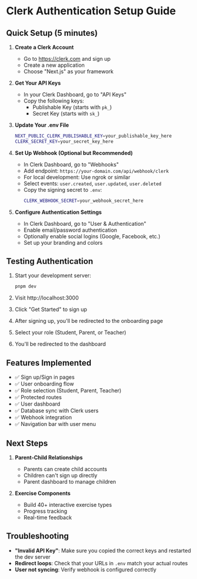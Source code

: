 # Clerk Authentication Setup Guide

## Quick Setup (5 minutes)

1. **Create a Clerk Account**
   - Go to https://clerk.com and sign up
   - Create a new application
   - Choose "Next.js" as your framework

2. **Get Your API Keys**
   - In your Clerk Dashboard, go to "API Keys"
   - Copy the following keys:
     - Publishable Key (starts with `pk_`)
     - Secret Key (starts with `sk_`)

3. **Update Your .env File**
   ```bash
   NEXT_PUBLIC_CLERK_PUBLISHABLE_KEY=your_publishable_key_here
   CLERK_SECRET_KEY=your_secret_key_here
   ```

4. **Set Up Webhook (Optional but Recommended)**
   - In Clerk Dashboard, go to "Webhooks"
   - Add endpoint: `https://your-domain.com/api/webhook/clerk`
   - For local development: Use ngrok or similar
   - Select events: `user.created`, `user.updated`, `user.deleted`
   - Copy the signing secret to `.env`:
     ```bash
     CLERK_WEBHOOK_SECRET=your_webhook_secret_here
     ```

5. **Configure Authentication Settings**
   - In Clerk Dashboard, go to "User & Authentication"
   - Enable email/password authentication
   - Optionally enable social logins (Google, Facebook, etc.)
   - Set up your branding and colors

## Testing Authentication

1. Start your development server:
   ```bash
   pnpm dev
   ```

2. Visit http://localhost:3000
3. Click "Get Started" to sign up
4. After signing up, you'll be redirected to the onboarding page
5. Select your role (Student, Parent, or Teacher)
6. You'll be redirected to the dashboard

## Features Implemented

- ✅ Sign up/Sign in pages
- ✅ User onboarding flow
- ✅ Role selection (Student, Parent, Teacher)
- ✅ Protected routes
- ✅ User dashboard
- ✅ Database sync with Clerk users
- ✅ Webhook integration
- ✅ Navigation bar with user menu

## Next Steps

1. **Parent-Child Relationships**
   - Parents can create child accounts
   - Children can't sign up directly
   - Parent dashboard to manage children

2. **Exercise Components**
   - Build 40+ interactive exercise types
   - Progress tracking
   - Real-time feedback

## Troubleshooting

- **"Invalid API Key"**: Make sure you copied the correct keys and restarted the dev server
- **Redirect loops**: Check that your URLs in `.env` match your actual routes
- **User not syncing**: Verify webhook is configured correctly
